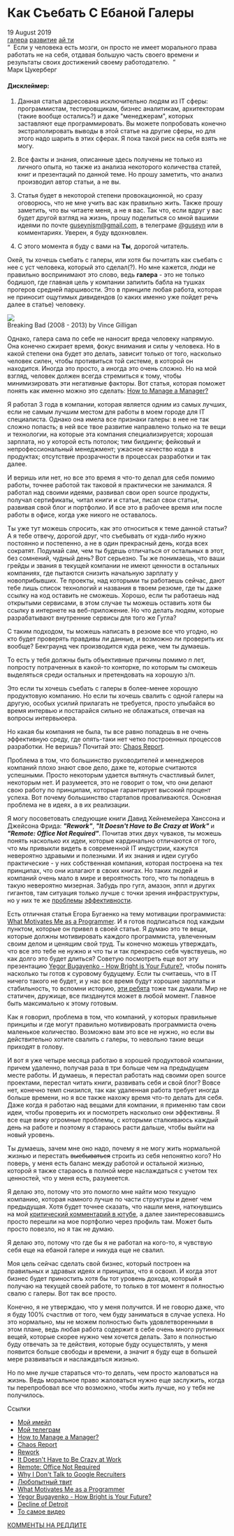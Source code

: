 # Как Съебать С Ебаной Галеры 
<div class="date">19 August 2019</div>

<div class="tags">
  <a class="tag" href="/../rus-tags/galera?v={version}">галера</a>
  <a class="tag" href="/../rus-tags/razvitie?v={version}">развитие</a>
  <a class="tag" href="/../rus-tags/aiti?v={version}">ай ти</a>
</div>

<div class="quote">
  <div class="quote-text">
    &ldquo;&nbsp;&nbsp;Если у человека есть мозги, он просто не имеет морального права работать не на себя, отдавая большую часть своего времени и результаты своих достижений своему работодателю.&nbsp;&nbsp;&rdquo;
  </div>
  <div class="quote-author">
    Марк Цукерберг
  </div>
</div>

#### Дисклеймер:

1. Данная статья адресована исключительно людям из IT сферы: программистам, тестировщикам, бизнес аналитикам, архитекторам (такие вообще остались?) и даже "менеджерам", которых заставляют еще программировать. Вы можете попробовать конечно экстраполировать выводы в этой статье на другие сферы, но для этого надо шарить в этих сферах. Я пока такой риск на себя взять не могу.

1. Все факты и знания, описанные здесь получены не только из личного опыта, но также из анализа некоторого количества статей, книг и презентаций по данной теме. Но прошу заметить, что анализ производил автор статьи, а не вы.

1. Статья будет в некоторой степени провокационной, но сразу оговорюсь, что не мне учить вас как правильно жить. Также прошу заметить, что вы читаете меня, а не я вас. Так что, если вдруг у вас будет другой взгляд на жизнь, прошу поделиться со мной вашими идеями по почте [guseynism@gmail.com](mailto:guseynism@gmail.com), в телеграме [@guseyn](https://t.me/guseyn) или в комментариях. Уверен, я буду вдохновлен.

1. С этого момента я буду с вами на **Ты**, дорогой читатель.

Окей, ты хочешь съебать с галеры, или хотя бы почитать как съебать с нее с уст человека, который это сделал(?). Но мне кажется, люди не правильно воспринимают это слово, ведь **галера** - это не только бодишоп, где главная цель у компании запилить бабла на тушках прогеров средней паршивости. Это в принципе любая работа, которая не приносит ощутимых дивидендов (о каких именно уже пойдет речь далее в статье) человеку.

<div class="image-box">
  <img src="https://hips.hearstapps.com/digitalspyuk.cdnds.net/18/09/1519662140-do-bright-39.jpeg?resize=980:*">
  <div class="image-title">Breaking Bad (2008 - 2013) by Vince Gilligan</div>
</div>

Однако, галера сама по себе не наносит вреда человеку напрямую. Она конечно сжирает время, фокус внимания и силы у человека. Но в какой степени она будет это делать, зависит только от того, насколько человек силен, чтобы противиться той системе, в которой он находится. Иногда это просто, а иногда это очень сложно. Но на мой взгляд, человек должен всегда стремиться к тому, чтобы минимизировать эти негативные факторы. Вот статья, которая поможет понять как именно можно это сделать: [How to Manage a Manager?](https://www.yegor256.com/2017/08/01/how-to-manage-a-manager.html)

Я работал 3 года в компании, которая является одним из самых лучших, если не самым лучшим местом для работы в моем городе для IT специалиста. Однако она имела все признаки галеры: в нее не так сложно попасть; в ней все твое развитие направлено только на те вещи и технологии, на которые эта компания специализируется; хорошая зарплата, но у которой есть потолок; тим билдинги; фейковый и непрофессиональный менеджмент; ужасное качество кода в продуктах; отсутствие прозрачности в процессах разработки и так далее.

И веришь или нет, но все это время я что-то делал для себя помимо работы, точнее работой так таковой я практически не занимался. Я работал над своими идеями, развивал свои open source продукты, получал сертификаты, читал книги и статьи, писал свои статьи, развивая свой блог и портфолио. И все это в рабочее время или после работы в офисе, когда уже никого не оставалось.

Ты уже тут можешь спросить, как это относиться к теме данной статьи? А я тебе отвечу, дорогой друг, что съебывать от куда-либо нужно постоянно и постепенно, а не в один прекрасный день, когда всех сократят. Подумай сам, чем ты будешь отличаться от остальных в этот, без сомнений, чудный день? Вот серьезно. Ты же понимаешь, что ваши грейды и звания в текущей компании не имеют ценности в остальных компаниях, где пытаются снизить начальную зарплату у новоприбывших. Те проекты, над которыми ты работаешь сейчас, дают тебе лишь список технологий и названия в твоем резюме, где ты даже ссылку на код оставить не сможешь. Хорошо, если ты работаешь над открытыми сервисами, в этом случае ты можешь оставить хотя бы ссылку в интернете на веб-приложение. Но что делать людям, которые разрабатывают внутренние сервисы для того же Гугла?

С таким подходом, ты можешь написать в резюме все что угодно, но кто будет проверять правдивы ли данные, и возможно ли проверить их вообще? Бекграунд чек производится куда реже, чем ты думаешь.

То есть у тебя должны быть объективные причины помимо *n* лет, попросту потраченных в какой-то конторке, по которым ты сможешь выделяться среди остальных и претендовать на хорошую з/п.

Это если ты хочешь съебать с галеры в более-менее хорошую продуктовую компанию. Но если ты хочешь свалить с одной галеры на другую, особых усилий прилагать не требуется, просто улыбайся во время интервью и постарайся сильно не облажаться, отвечая на вопросы интервьюера.

Но какая бы компания не была, ты все равно попадешь в не очень эффективную среду, где опять-таки нет четко построенных процессов разработки. Не веришь? Почитай это: [Chaos Report](https://www.projectsmart.co.uk/white-papers/chaos-report.pdf).

Проблема в том, что большинство руководителей и менеджеров компаний плохо знают свое дело, даже те, которые считаются успешными. Просто некоторым удается вытянуть счастливый билет, некоторым нет. И разумеется, это не говорит о том, что они делают свою работу по принципам, которые гарантирует высокий процент успеха. Вот почему большинство стартапов проваливаются. Основная проблема не в идеях, а в их реализации.

Я могу посоветовать следующие книги Давид Хейнемейера Ханссона и Джейсона Фрида: ***"Rework"***, ***"It Doesn't Have to Be Crazy at Work"*** и ***"Remote: Office Not Required"***. Почитав этих двух чуваков, ты можешь понять насколько их идеи, которые кардинально отличаются от того, что мы привыкли видеть в современной IT индустрии, кажутся невероятно здравыми и полезными. И их знания и идеи сугубо практические - у них собственная компания, которая построена на тех принципах, что они излагают в своих книгах. Но таких людей и компаний очень мало в мире и вероятность того, что ты попадешь в такую невероятно мизерная. Забудь про гугл, амазон, эппл и других гигантов, там ситуация только лучше с точки зрения инфраструктуры, но у них те же [проблемы](https://www.yegor256.com/2017/02/21/say-no-to-google-recruiters.html) [эффективности](https://twitter.com/mxcl/status/608682016205344768?lang=en).

Есть отличная статья Егора Бугаенко на тему мотивации программиста: [What Motivates Me as a Programmer](https://www.yegor256.com/2017/09/19/what-motivates-me.html). И я готов подписаться под каждым пунктом, которые он привел в своей статье. Я думаю это те вещи, которые должны мотивировать каждого программиста, увлеченным своим делом и ценящим свой труд. Ты конечно можешь утверждать, что все это тебе не нужно и что ты и так прекрасно себя чувствуешь, но как долго это будет длиться? Советую посмотреть еще вот эту презентацию [Yegor Bugayenko - How Bright is Your Future?](https://www.youtube.com/watch?v=IGbteQpTNCA), чтобы понять насколько ты готов к суровому будущему. Если ты считаешь, что в IT ничего такого не будет, и у нас все время будут хорошие зарплаты и стабильность, то вспомни историю, [эти ребята](https://en.wikipedia.org/wiki/Decline_of_Detroit) тоже так думали. Мир не статичен, дружище, все пизданутся может в любой момент. Главное быть максимально к этому готовым.

Как я говорил, проблема в том, что компаний, у которых правильные принципы и где могут правильно мотивировать программиста очень маленькое количество. Возможно вам это все не нужно, но если вы действительно хотите свалить с галеры, то невольно такие вещи приходят в голову.

И вот я уже четыре месяца работаю в хорошей продуктовой компании, причем удаленно, получая раза в три больше чем на предыдущем месте работы. И думаешь, я перестал работать над своими open source проектами, перестал читать книги, развивать себя и свой блог? Вовсе нет, конечно темп снизился, так как удаленная работа требует иногда больше времени, но я все также нахожу время что-то делать для себя. Даже когда я работаю над вещами для компании, я применяю там свои идеи, чтобы проверить их и посмотреть насколько они эффективны. Я все еще вижу огромные проблемы, с которыми сталкиваюсь каждый день на работе и поэтому я стараюсь расти дальше, чтобы выйти на новый уровень.

Ты думаешь, зачем мне оно надо, почему я не могу жить нормальной жизнью и перестать <s>выебываться</s> строить из себя непонятно кого? Но поверь, у меня есть баланс между работой и остальной жизнью, которой я также стараюсь в полной мере наслаждаться с учетом тех ценностей, что у меня есть, разумеется. 

Я делаю это, потому что это помогло мне найти мою текущую компанию, которая намного лучше по части структуры и денег чем предыдущая. Хотя будет точнее сказать, что нашли меня, наткнувшись на мой [критический комментарий в ютубе](https://www.youtube.com/watch?v=nGfeSo52_8A), а далее заинтересовавшись просто перешли на мое портфолио через профиль там. Может быть просто повезло, но я так не думаю.

Я делаю это, потому что где бы я не работал на кого-то, я чувствую себя еще на ебаной галере и никуда еще не свалил.

Моя цель сейчас сделать свой бизнес, который построен на правильных и здравых идеях и принципах, что я освоил. И когда этот бизнес будет приностить хотя бы тот уровень дохода, который я получаю на текущей своей работе, то только в тот момент я полностью свалю с галеры. Вот так все просто. 

Конечно, я не утверждаю, что у меня получится. И не говорю даже, что я буду 100% счастлив от того, чем буду заниматься в случае успеха. Но это нормально, мы не можем полностью быть удовлетворенными в этом плане, ведь любая работа содержит в себе очень много рутинных вещей, которые скорее нужно чем хочется делать. Зато я полностью буду отвечать за те действия, которые буду осуществлять, у меня появится больше свободы и времени, а значит я буду еще в большей мере развиваться и наслаждаться жизнью.

Но по мне лучше стараться что-то делать, чем просто жаловаться на жизнь. Ведь моральное право жаловаться нужно еще заслужить, когда ты перепробовал все что возможно, чтобы жить лучше, но у тебя не получилось.

<div class="refs">Ссылки</div>

* [Мой имейл](mailto:guseynism@gmail.com)
* [Мой телеграм](mailto:guseynism@gmail.com)
* [How to Manage a Manager?](https://www.yegor256.com/2017/08/01/how-to-manage-a-manager.html)
* [Chaos Report](https://www.projectsmart.co.uk/white-papers/chaos-report.pdf)
* [Rework](https://basecamp.com/books/rework)
* [It Doesn't Have to Be Crazy at Work](https://basecamp.com/books/calm)
* [Remote: Office Not Required](https://basecamp.com/books/remote)
* [Why I Don't Talk to Google Recruiters](https://www.yegor256.com/2017/02/21/say-no-to-google-recruiters.html)
* [Любопытный твит](https://twitter.com/mxcl/status/608682016205344768?lang=en)
* [What Motivates Me as a Programmer](https://www.yegor256.com/2017/09/19/what-motivates-me.html)
* [Yegor Bugayenko - How Bright is Your Future?](https://www.youtube.com/watch?v=IGbteQpTNCA)
* [Decline of Detroit](https://en.wikipedia.org/wiki/Decline_of_Detroit)
* [То самое видео](https://www.youtube.com/watch?v=nGfeSo52_8A)

[КОММЕНТЫ НА РЕДДИТЕ](https://www.reddit.com/user/gyen/comments/cslck9/%D0%BA%D0%B0%D0%BA_%D1%81%D1%8A%D0%B5%D0%B1%D0%B0%D1%82%D1%8C_%D1%81_%D0%B5%D0%B1%D0%B0%D0%BD%D0%BE%D0%B9_%D0%B3%D0%B0%D0%BB%D0%B5%D1%80%D1%8B/)
